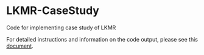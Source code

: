 # LKMR-CaseStudy
Code for implementing case study of LKMR

For detailed instructions and information on the code output, please see this [document](/LKMR-casestudy.pdf).
